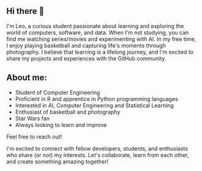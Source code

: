 ## Hi there 👋

I'm Leo, a curious student passionate about learning and exploring the world of computers, software, and data. When I'm not studying, you can find me watching series/movies and experimenting with AI.
In my free time, I enjoy playing basketball and capturing life's moments through photography. I believe that learning is a lifelong journey, and I'm excited to share my projects and experiences with the GitHub community.

## About me:

-  Student of Computer Engineering
-  Proficient in R and apprentice in Python programming languages
-  Interested in AI, Computer Engineering and Statistical Learning
-  Enthusiast of basketball and photography
-  Star Wars fan
-  Always looking to learn and improve

Feel free to reach out!

I'm excited to connect with fellow developers, students, and enthusiasts who share (or not) my interests. Let's collaborate, learn from each other, and create something amazing together!
